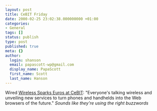 ```yaml
---
layout: post
title: CeBIT Friday
date: 2000-02-25 23:02:38.000000000 +01:00
categories:
- General
tags: []
status: publish
type: post
published: true
meta: {}
author:
  login: shanson
  email: papascott-wp@gmail.com
  display_name: PapaScott
  first_name: Scott
  last_name: Hanson
---
```

<p>Wired <a href="http://www.wired.com/news/technology/0,1282,34475,00.html">Wireless Sparks Euros at CeBIT</a>: "Everyone's talking wireless and unveiling new services to turn phones and handhelds into the Web browsers of the future." <i>Sounds like they're using the right buzzwords</i></p>
